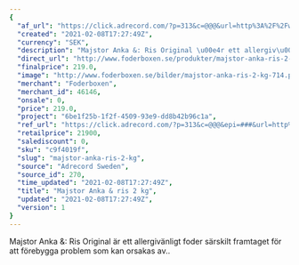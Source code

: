 ```yaml
---
{
  "af_url": "https://click.adrecord.com/?p=313&c=@@@&url=http%3A%2F%2Fwww.foderboxen.se%2Fprodukter%2Fmajstor-anka-ris-2-kg%2C714",
  "created": "2021-02-08T17:27:49Z",
  "currency": "SEK",
  "description": "Majstor Anka &: Ris Original \u00e4r ett allergiv\u00e4nligt foder s\u00e4rskilt framtaget f\u00f6r att f\u00f6rebygga problem som kan orsakas av..",
  "direct_url": "http://www.foderboxen.se/produkter/majstor-anka-ris-2-kg,714",
  "finalprice": 219.0,
  "image": "http://www.foderboxen.se/bilder/majstor-anka-ris-2-kg-714.png",
  "merchant": "Foderboxen",
  "merchant_id": 46146,
  "onsale": 0,
  "price": 219.0,
  "project": "6be1f25b-1f2f-4509-93e9-dd8b42b96c1a",
  "ref_url": "https://click.adrecord.com/?p=313&c=@@@&epi=###&url=http%3A%2F%2Fwww.foderboxen.se%2Fprodukter%2Fmajstor-anka-ris-2-kg%2C714",
  "retailprice": 21900,
  "salediscount": 0,
  "sku": "c9f4019f",
  "slug": "majstor-anka-ris-2-kg",
  "source": "Adrecord Sweden",
  "source_id": 270,
  "time_updated": "2021-02-08T17:27:49Z",
  "title": "Majstor Anka & ris 2 kg",
  "updated": "2021-02-08T17:27:49Z",
  "version": 1
}
---
```


<p> Majstor Anka &amp: Ris Original är ett allergivänligt foder särskilt framtaget för att förebygga problem som kan orsakas av..</p>
